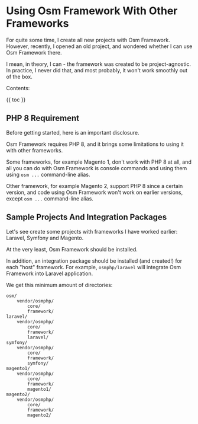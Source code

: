 # Using Osm Framework With Other Frameworks

For quite some time, I create all new projects with Osm Framework. However, recently, I opened an old project, and wondered whether I can use Osm Framework there.

I mean, in theory, I can - the framework was created to be project-agnostic. In practice, I never did that, and most probably, it won't work smoothly out of the box.

Contents:

{{ toc }}

## PHP 8 Requirement

Before getting started, here is an important disclosure.

Osm Framework requires PHP 8, and it brings some limitations to using it with other frameworks.

Some frameworks, for example Magento 1, don't work with PHP 8 at all, and all you can do with Osm Framework is console commands and using them using `osm ...` command-line alias.

Other framework, for example Magento 2, support PHP 8 since a certain version, and code using Osm Framework won't work on earlier versions, except `osm ...` command-line alias.

## Sample Projects And Integration Packages

Let's see create some projects with frameworks I have worked earlier: Laravel, Symfony and Magento. 

At the very least, Osm Framework should be installed. 

In addition, an integration package should be installed (and created!) for each "host" framework. For example, `osmphp/laravel` will integrate Osm Framework into Laravel application.

We get this minimum amount of directories:

    osm/
        vendor/osmphp/
            core/
            framework/
    laravel/
        vendor/osmphp/
            core/
            framework/
            laravel/
    symfony/
        vendor/osmphp/
            core/
            framework/
            symfony/
    magento1/
        vendor/osmphp/
            core/
            framework/
            magento1/
    magento2/
        vendor/osmphp/
            core/
            framework/
            magento2/

